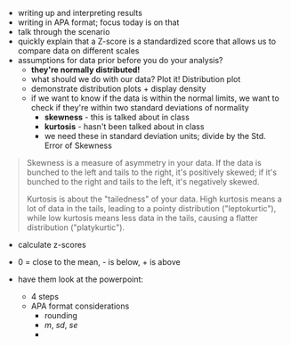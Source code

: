 - writing up and interpreting results
- writing in APA format; focus today is on that
- talk through the scenario
- quickly explain that a Z-score is a standardized score that allows us to compare data on different scales
- assumptions for data prior before you do your analysis?
	- **they're normally distributed!**
	- what should we do with our data? Plot it! Distribution plot
	- demonstrate distribution plots + display density
	- if we want to know if the data is within the normal limits, we want to check if they're within two standard deviations of normality
		- **skewness** - this is talked about in class
		- **kurtosis** - hasn't been talked about in class
		- we need these in standard deviation units; divide by the Std. Error of Skewness

> Skewness is a measure of asymmetry in your data. If the data is bunched to the left and tails to the right, it's positively skewed; if it's bunched to the right and tails to the left, it's negatively skewed.
> 
> Kurtosis is about the "tailedness" of your data. High kurtosis means a lot of data in the tails, leading to a pointy distribution ("leptokurtic"), while low kurtosis means less data in the tails, causing a flatter distribution ("platykurtic").


- calculate z-scores
- 0 = close to the mean, - is below, + is above

- have them look at the powerpoint:
	- 4 steps
	- APA format considerations
		- rounding
		- *m*, *sd*, *se*
		- 
